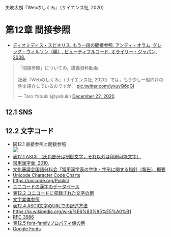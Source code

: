 矢吹太朗『Webのしくみ』（サイエンス社, 2020）

# 第12章 間接参照

- [ディオミディス・スピネリス. もう一段の間接参照. アンディ・オラム, グレッグ・ウィルソン（編）, ビューティフルコード. オライリー・ジャパン, 2008.](https://calil.jp/book/4873113636)

<blockquote class="twitter-tweet"><p lang="ja" dir="ltr">「間接参照」についての，講義資料動画．<br><br>拙著『Webのしくみ』（サイエンス社, 2020）では，もう少し一般向けの例を紹介しているのですが． <a href="https://t.co/jyxuvQ6qGI">pic.twitter.com/jyxuvQ6qGI</a></p>&mdash; Taro Yabuki (@yabuki) <a href="https://twitter.com/yabuki/status/1341300432841265154?ref_src=twsrc%5Etfw">December 22, 2020</a></blockquote> <script async src="https://platform.twitter.com/widgets.js" charset="utf-8"></script>

## 12.1 SNS

## 12.2 文字コード

- 図12.1 直接参照と間接参照<br>![](figures/12-1.svg)
- [表12.1 ASCII （灰色部分は制御文字，それ以外は印刷可能文字）](https://taroyabuki.github.io/webbook/ascii.html)
- [常用漢字表, 2010.](https://www.bunka.go.jp/kokugo_nihongo/sisaku/joho/joho/kijun/naikaku/kanji/)
- [文化審議会国語分科会「常用漢字表の字体・字形に関する指針（報告） 概要](https://www.bunka.go.jp/koho_hodo_oshirase/hodohappyo/pdf/2016022902_besshi01.pdf)
- [Unicode Character Code Charts](https://unicode.org/charts/)
- https://unicode.org/Public/
- [ユニコードの漢字のデータベース](https://unicode.org/charts/unihan.html)
- [表12.2 ユニコードに収録された文字の例](https://taroyabuki.github.io/webbook/unicode.html)
- [文字実体参照](https://dev.w3.org/html5/html-author/charref)
- [表12.4 ASCII文字のURLでの記述方法](https://taroyabuki.github.io/webbook/ascii.html)
- https://ja.wikipedia.org/wiki/%E6%83%85%E5%A0%B1
- [RFC 3986](https://www.ietf.org/rfc/rfc3986.txt)
- [表12.5 font-familyプロパティ値の例](https://taroyabuki.github.io/webbook/font.html)
- [Google Fonts](https://fonts.google.com)
